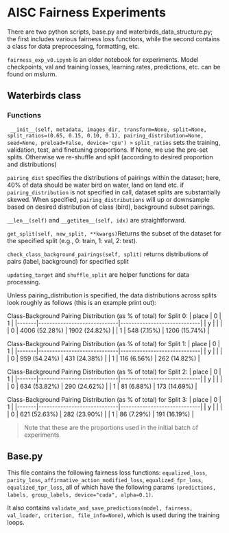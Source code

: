 # AISC Fairness Experiments

There are two python scripts, base.py and waterbirds_data_structure.py; the first includes various fairness loss functions, while the second contains a class for data preprocessing, formatting, etc.

`fairness_exp_v0.ipynb` is an older notebook for experiments. Model checkpoints, val and training losses, learning rates, predictions, etc. can be found on mslurm.  

## Waterbirds class
### Functions
` __init__(self, metadata, images_dir, transform=None, split=None, split_ratios=(0.65, 0.15, 0.10, 0.1), pairing_distribution=None, seed=None, preload=False, device='cpu') >`
`split_ratios` sets the training, validation, test, and finetuning proportions. If None, we use the pre-set splits. Otherwise we re-shuffle and split (according to desired proportion and distributions)

`pairing_dist` specifies the distributions of pairings within the dataset; here, 40% of data should be water bird on water, land on land etc. 
if `pairing_distribution` is not specified in call, dataset splits are substantially skewed.
When specified, `pairing_distributions` will up or downsample based on desired distribution of class (bird), background subset pairings.

`__len__(self)` and `__getitem__(self, idx)` are straightforward.

`get_split(self, new_split, **kwargs)`Returns the subset of the dataset for the specified split (e.g., 0: train, 1: val, 2: test).

`check_class_background_pairings(self, split)` returns distributions of pairs (label, background) for specified split

`updating_target` and `shuffle_split` are helper functions for data processing.


Unless pairing_distribution is specified, the data distributions across splits look roughly as follows (this is an example print out):

Class-Background Pairing Distribution (as % of total) for Split 0:
| place |              0              |              1              |
|-------|-----------------------------|-----------------------------|
| y     |                             |                             |
| 0     | 4006 (52.28%)               | 1902 (24.82%)               |
| 1     | 548 (7.15%)                 | 1206 (15.74%)               |

Class-Background Pairing Distribution (as % of total) for Split 1:
| place |              0              |              1              |
|-------|-----------------------------|-----------------------------|
| y     |                             |                             |
| 0     | 959 (54.24%)                | 431 (24.38%)                |
| 1     | 116 (6.56%)                 | 262 (14.82%)                |


Class-Background Pairing Distribution (as % of total) for Split 2:
| place |              0              |              1              |
|-------|-----------------------------|-----------------------------|
| y     |                             |                             |
| 0     | 634 (53.82%)                | 290 (24.62%)                |
| 1     | 81 (6.88%)                  | 173 (14.69%)                |

Class-Background Pairing Distribution (as % of total) for Split 3:
| place |              0              |              1              |
|-------|-----------------------------|-----------------------------|
| y     |                             |                             |
| 0     | 621 (52.63%)                | 282 (23.90%)                |
| 1     | 86 (7.29%)                  | 191 (16.19%)                |

> Note that these are the proportions used in the initial batch of experiments.

## Base.py
This file contains the following fairness loss functions:
`equalized_loss`,
`parity_loss`,
`affirmative_action_modified_loss`,
`equalized_fpr_loss`,
`equalized_tpr_loss`, all of which have the following params `(predictions, labels, group_labels, device="cuda", alpha=0.1)`.

It also contains `validate_and_save_predictions(model, fairness, val_loader, criterion, file_info=None)`, which is used during the training loops. 

